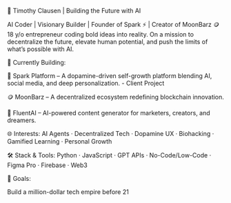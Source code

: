 👋 Timothy Clausen | Building the Future with AI

AI Coder | Visionary Builder | Founder of Spark ⚡ | Creator of MoonBarz 🪙
18 y/o entrepreneur coding bold ideas into reality.
On a mission to decentralize the future, elevate human potential, and push the limits of what’s possible with AI.

🔧 Currently Building:

🚀 Spark Platform – A dopamine-driven self-growth platform blending AI, social media, and deep personalization. - Client Project

🪙 MoonBarz – A decentralized ecosystem redefining blockchain innovation.

🧠 FluentAI – AI-powered content generator for marketers, creators, and dreamers.

🌐 Interests:
AI Agents · Decentralized Tech · Dopamine UX · Biohacking · Gamified Learning · Personal Growth

🛠️ Stack & Tools:
Python · JavaScript · GPT APIs · No-Code/Low-Code · Figma Pro · Firebase · Web3

🎯 Goals:

Build a million-dollar tech empire before 21



